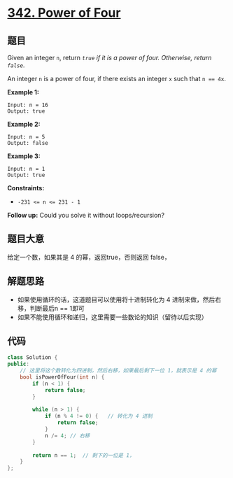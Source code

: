 # [342. Power of Four](https://leetcode.com/problems/power-of-four/)

## 题目

Given an integer `n`, return *`true` if it is a power of four. Otherwise, return `false`*.

An integer `n` is a power of four, if there exists an integer `x` such that `n == 4x`.

 

**Example 1:**

```
Input: n = 16
Output: true
```

**Example 2:**

```
Input: n = 5
Output: false
```

**Example 3:**

```
Input: n = 1
Output: true
```

 

**Constraints:**

- `-231 <= n <= 231 - 1`

 

**Follow up:** Could you solve it without loops/recursion?

## 题目大意

给定一个数，如果其是  4 的幂，返回true，否则返回 false，

## 解题思路

* 如果使用循环的话，这道题目可以使用将十进制转化为 4 进制来做，然后右移，判断最后n == 1即可
* 如果不能使用循环和递归，这里需要一些数论的知识（留待以后实现）

## 代码

``````c++
class Solution {
public:
    // 这里将这个数转化为四进制，然后右移，如果最后剩下一位 1，就表示是 4 的幂
    bool isPowerOfFour(int n) {
        if (n < 1) {
            return false;
        }
        
        while (n > 1) {
            if (n % 4 != 0) {   // 转化为 4 进制
                return false;
            }
            n /= 4; // 右移
        }
        
        return n == 1;  // 剩下的一位是 1，
    }
};
``````

